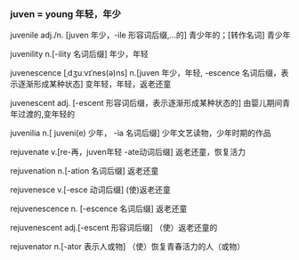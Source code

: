### juven = young 年轻，年少

juvenile adj./n. [juven 年少，-ile 形容词后缀,...的] 青少年的；[转作名词] 青少年

juvenility n.[-ility 名词后缀] 年少，年轻

juvenescence  [ˌdʒuːvɪˈnes(ə)ns] n.[juven 年少，年轻, -escence 名词后缀，表示逐渐形成某种状态] 变年轻，年轻，返老还童

juvenescent adj. [-escent 形容词后缀，表示逐渐形成某种状态的] 由婴儿期间青年过渡的,变年轻的

juvenilia n.[ juveni(e) 少年， -ia 名词后缀] 少年文艺读物，少年时期的作品

rejuvenate v.[re-再，juven年轻 -ate动词后缀] 返老还童，恢复活力

rejuvenation n.[-ation 名词后缀] 返老还童

rejuvenesce v.[-esce 动词后缀] (使)返老还童

rejuvenescence n. [-escence 名词后缀] 返老还童

rejuvenescent adj.[-escent 形容词后缀] （使）返老还童的

rejuvenator n.[-ator 表示人或物] （使）恢复青春活力的人（或物）

